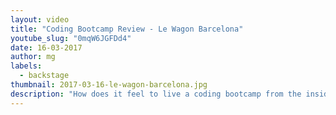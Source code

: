 ```yaml
---
layout: video
title: "Coding Bootcamp Review - Le Wagon Barcelona"
youtube_slug: "0mqW6JGFDd4"
date: 16-03-2017
author: mg
labels:
  - backstage
thumbnail: 2017-03-16-le-wagon-barcelona.jpg
description: "How does it feel to live a coding bootcamp from the inside? Check the reviews of our students at Le Wagon Barcelona. Opinions from students from all over the world with no previous knowledge on coding and very different backgrounds with one single goal: learn to code and change theirs lives. Real stories from real changemakers!"
---
```

